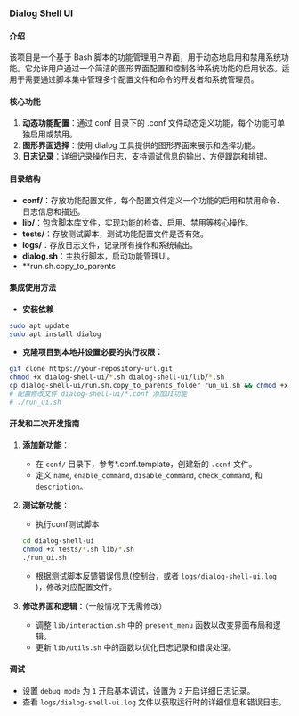 ### Dialog Shell UI

#### 介绍

该项目是一个基于 Bash 脚本的功能管理用户界面，用于动态地启用和禁用系统功能。它允许用户通过一个简洁的图形界面配置和控制各种系统功能的启用状态。适用于需要通过脚本集中管理多个配置文件和命令的开发者和系统管理员。

#### 核心功能

1. **动态功能配置**：通过 conf 目录下的 .conf 文件动态定义功能，每个功能可单独启用或禁用。
2. **图形界面选择**：使用 dialog 工具提供的图形界面来展示和选择功能。
3. **日志记录**：详细记录操作日志，支持调试信息的输出，方便跟踪和排错。

#### 目录结构

- **conf/**：存放功能配置文件，每个配置文件定义一个功能的启用和禁用命令、日志信息和描述。
- **lib/**：包含脚本库文件，实现功能的检查、启用、禁用等核心操作。
- **tests/**：存放测试脚本，测试功能配置文件是否有效。
- **logs/**：存放日志文件，记录所有操作和系统输出。
- **dialog.sh**：主执行脚本，启动功能管理UI。
- **run.sh.copy_to_parents

#### 集成使用方法



- **安装依赖**
```bash
sudo apt update
sudo apt install dialog
```

- **克隆项目到本地并设置必要的执行权限：**
```bash
git clone https://your-repository-url.git
chmod +x dialog-shell-ui/*.sh dialog-shell-ui/lib/*.sh
cp dialog-shell-ui/run.sh.copy_to_parents_folder run_ui.sh && chmod +x run_ui.sh
# 配置修改文件 dialog-shell-ui/*.conf 添加UI功能
# ./run_ui.sh
```

#### 开发和二次开发指南

1. **添加新功能**：
   - 在 `conf/` 目录下，参考*.conf.template，创建新的 `.conf` 文件。
   - 定义 `name`, `enable_command`, `disable_command`, `check_command`, 和 `description`。

2. **测试新功能**：
    - 执行conf测试脚本
	```bash
	cd dialog-shell-ui
	chmod +x tests/*.sh lib/*.sh
	./run_ui.sh
	```
    - 根据测试脚本反馈错误信息(控制台，或者 `logs/dialog-shell-ui.log `)，修改对应配置文件。

3. **修改界面和逻辑**：（一般情况下无需修改）
   - 调整 `lib/interaction.sh` 中的 `present_menu` 函数以改变界面布局和逻辑。
   - 更新 `lib/utils.sh` 中的函数以优化日志记录和错误处理。

#### 调试

- 设置 `debug_mode` 为 `1` 开启基本调试，设置为 `2` 开启详细日志记录。
- 查看 `logs/dialog-shell-ui.log` 文件以获取运行时的详细信息和错误日志。
